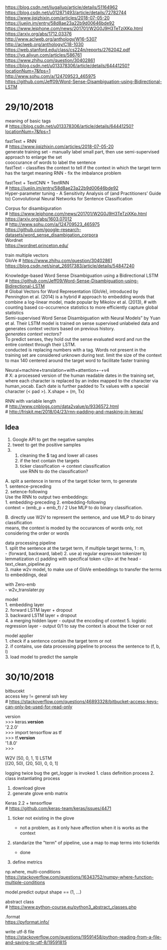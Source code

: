 https://blog.csdn.net/liugallup/article/details/51164962  
https://blog.csdn.net/u012871493/article/details/72782744  
https://www.jiqizhixin.com/articles/2018-07-05-20  
https://juejin.im/entry/58d8ae23a22b9d00646bde92  
https://www.leiphone.com/news/201701/W2G0J9H3TeTziXKp.html  
https://arxiv.org/abs/1712.03376  
http://www.aclweb.org/anthology/W16-5307  
http://aclweb.org/anthology/C18-1030  
https://web.stanford.edu/class/cs224n/reports/2762042.pdf  
https://yq.aliyun.com/articles/586761  
https://www.zhihu.com/question/30402861  
https://blog.csdn.net/u013378306/article/details/64441250?locationNum=7&fps=1  
http://www.sohu.com/a/124709523_465975  
https://github.com/Jeff09/Word-Sense-Disambiguation-using-Bidirectional-LSTM  
  
  
# 29/10/2018

meaning of basic tags  
    # https://blog.csdn.net/u013378306/article/details/64441250?locationNum=7&fps=1

fastText + RNN  
    # https://www.jiqizhixin.com/articles/2018-07-05-20  
    generate training set - manually label small part, then use semi-supervised approach to enlarge the set  
        cooccurance of words to label the sentence  
    fastText - classifies the context to tell if the context in which the target term has the target meaning 
    RNN - fix the imbalance problem
    
fastText + TextCNN + TextRNN  
    # https://juejin.im/entry/58d8ae23a22b9d00646bde92  
    Hyper-parameter tuning - A Sensitivity Analysis of (and Practitioners’ Guide to) Convolutional Neural Networks for Sentence Classification  

Corpus for disambiguration  
    # https://www.leiphone.com/news/201701/W2G0J9H3TeTziXKp.html
    https://arxiv.org/abs/1603.07012  
    # http://www.sohu.com/a/124709523_465975  
    https://github.com/google-research-datasets/word_sense_disambigation_corpora  
    Wordnet  
        https://wordnet.princeton.edu/
    
train multiple vectors  
    GloVe
        # https://www.zhihu.com/question/30402861  
    https://blog.csdn.net/sinat_26917383/article/details/54847240
    
    

Knowledge-based Word Sense Disambiguation using a Bidirectional LSTM  
    # https://github.com/Jeff09/Word-Sense-Disambiguation-using-Bidirectional-LSTM  
        # Global Vectors for Word Representation (GloVe), introduced by Pennington et al. (2014) is a hybrid
        # approach to embedding words that combine a log-linear model, made popular by Mikolov et al. (2013),
        # with counting based co-occurrence statistics to more efficiently capture global statistics  
    Semi-supervised Word Sense Disambiguation with Neural Models” by Yuan et al. 
        Their LSTM model is trained on sense supervised unlabeled data and generates context vectors based on previous history.  
        *generates context vectors?*  
        To predict senses, they hold out the sense evaluated word and run the entire context through their LSTM.  
    conducted is replacing numbers with a <number> tag. Words not present in the training set are considered unknown during test.
    limit the size of the context to max 140 centered around the target word to facilitate faster training
    
    
Neural+machine+translation+with+attention+-+v4  
    # X: a processed version of the human readable dates in the training set, where each character is replaced by an index mapped to the character via human_vocab. Each date is further padded to  Tx  values with a special character (< pad >). X.shape = (m, Tx)
    

RNN with variable length  
    # http://www.cnblogs.com/data2value/p/9336572.html  
    # http://friskit.me/2018/04/23/rnn-padding-and-masking-in-keras/
    
    
    

    
    
    
    
    
## Idea  
1. Google API to get the negative samples  
2. tweet to get the positive samples  
3.  
    1. cleaning the $ tag and lower all cases
    2. if the text contain the targets  
    3. ticker classification -> context classification  
        use RNN to do the classification?


A. split a sentence in terms of the target ticker term, to generate  
    1. sentence-preceding  
    2. setence-following  
    Use the RNN to output two embeddings:  
    1. embedding-preceding
    2. embedding-following  
    context = (emb_p + emb_f) / 2
    Use MLP to do binary classification.
    
B. directly use W2V to represent the sentence, and use MLP to do binary classification  
    means, the context is moded by the occurances of words only, not considering the order or words





data processing pipeline  
    1. split the sentence at the target term, if multiple target terms, 1 : m,  
        - (forward, backward, label)
    2. use a) regular expression tokenizer b) lemmatization c) padding with specifical token <//p> at the head
        - text_clean_pipeline.py  
    3. make w2v model, to make use of GloVe embeddings to transfer the terms to embeddings, deal </p> with Zero-emb  
        - w2v_translater.py  
        
model  
    1. embedding layer  
    2. forward LSTM layer + dropout  
    3. backward LSTM layer + dropout  
    4. a merging hidden layer - output the encoding of context
    5. logistic regression layer - output 0/1 to say the context is about the ticker or not  
    
model applier  
    1. check if a sentence contain the target term or not  
    2. if contains, use data processing pipeline to process the sentence to (f, b, l)  
    3. load model to predict the sample  
    





# 30/10/2018
bitbucekt  
    access key != general ssh key  
    # https://stackoverflow.com/questions/46893328/bitbucket-access-keys-can-only-be-used-for-read-only  
    

version  
    >>> keras.__version__  
    '2.2.0'  
    >>> import tensorflow as tf  
    >>> tf.__version__  
    '1.8.0'  
    >>>  
    
    

W2V
  [50, 0, 1, 1]
LSTM  
  [(20, 50), (20, 50), 0, 0, 1]

    
logging twice bug
    the get_logger is invoked 1. class definition process 2. class instantiating process
    



1. download glove
2. generate glove emb matrix




Keras 2.2 + tensorflow  
    # https://github.com/keras-team/keras/issues/4471  
    
    
1. ticker not existing in the glove  
    - not a problem, as it only have affection when it is works as the context
    
2. standarize the "term" of pipeline, use a map to map terms into tickerIdx
    - done
    
3. define metrics


np.where, multi-conditions  
    https://stackoverflow.com/questions/16343752/numpy-where-function-multiple-conditions
    
model.predict
    output shape == (1, ...)

abstract class  
    # https://www.python-course.eu/python3_abstract_classes.php  

.format  
    https://pyformat.info/  

write utf-8 file  
    https://stackoverflow.com/questions/19591458/python-reading-from-a-file-and-saving-to-utf-8/19591815  
